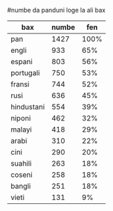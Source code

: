 #numbe da panduni loge la ali bax

| bax | numbe | fen |
|-----|-------|-----|
| pan | 1427 | 100% |
| engli | 933 | 65% |
| espani | 803 | 56% |
| portugali | 750 | 53% |
| fransi | 744 | 52% |
| rusi | 636 | 45% |
| hindustani | 554 | 39% |
| niponi | 462 | 32% |
| malayi | 418 | 29% |
| arabi | 310 | 22% |
| cini | 290 | 20% |
| suahili | 263 | 18% |
| coseni | 258 | 18% |
| bangli | 251 | 18% |
| vieti | 131 | 9% |
